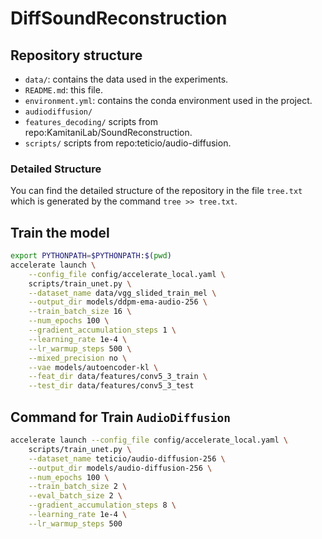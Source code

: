 # DiffSoundReconstruction

## Repository structure

- `data/`: contains the data used in the experiments.
- `README.md`: this file.
- `environment.yml`: contains the conda environment used in the project.
- `audiodiffusion/`
- `features_decoding/` scripts from repo:KamitaniLab/SoundReconstruction.
- `scripts/` scripts from repo:teticio/audio-diffusion.

### Detailed Structure

You can find the detailed structure of the repository in the file `tree.txt` which is generated by the command `tree >> tree.txt`.

## Train the model

```zsh
export PYTHONPATH=$PYTHONPATH:$(pwd) 
accelerate launch \
    --config_file config/accelerate_local.yaml \
    scripts/train_unet.py \
    --dataset_name data/vgg_slided_train_mel \
    --output_dir models/ddpm-ema-audio-256 \
    --train_batch_size 16 \
    --num_epochs 100 \
    --gradient_accumulation_steps 1 \
    --learning_rate 1e-4 \
    --lr_warmup_steps 500 \
    --mixed_precision no \
    --vae models/autoencoder-kl \
    --feat_dir data/features/conv5_3_train \
    --test_dir data/features/conv5_3_test
```

## Command for Train `AudioDiffusion`

```zsh
accelerate launch --config_file config/accelerate_local.yaml \
    scripts/train_unet.py \
    --dataset_name teticio/audio-diffusion-256 \
    --output_dir models/audio-diffusion-256 \
    --num_epochs 100 \
    --train_batch_size 2 \
    --eval_batch_size 2 \
    --gradient_accumulation_steps 8 \
    --learning_rate 1e-4 \
    --lr_warmup_steps 500 
```